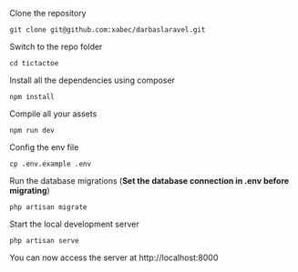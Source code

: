 Clone the repository

    git clone git@github.com:xabec/darbaslaravel.git

Switch to the repo folder

    cd tictactoe

Install all the dependencies using composer

    npm install
   
Compile all your assets

    npm run dev

Config the env file

    cp .env.example .env

Run the database migrations (**Set the database connection in .env before migrating**)

    php artisan migrate

Start the local development server

    php artisan serve

You can now access the server at http://localhost:8000

